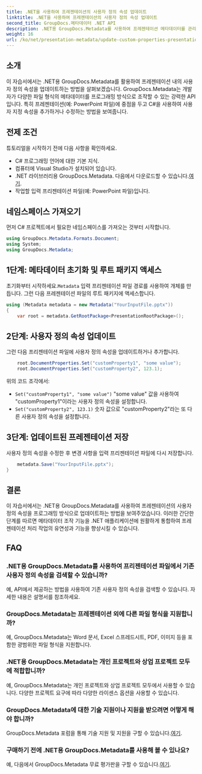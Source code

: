 ```yaml
---
title: .NET을 사용하여 프레젠테이션의 사용자 정의 속성 업데이트
linktitle: .NET을 사용하여 프레젠테이션의 사용자 정의 속성 업데이트
second_title: GroupDocs.메타데이터 .NET API
description: .NET용 GroupDocs.Metadata를 사용하여 프레젠테이션 메타데이터를 관리하는 방법을 알아보세요. PowerPoint 파일에서 사용자 정의 속성을 효율적으로 업데이트합니다.
weight: 16
url: /ko/net/presentation-metadata/update-custom-properties-presentations/
---
```

## 소개
이 자습서에서는 .NET용 GroupDocs.Metadata를 활용하여 프레젠테이션 내의 사용자 정의 속성을 업데이트하는 방법을 살펴보겠습니다. GroupDocs.Metadata는 개발자가 다양한 파일 형식의 메타데이터를 프로그래밍 방식으로 조작할 수 있는 강력한 API입니다. 특히 프레젠테이션(예: PowerPoint 파일)에 중점을 두고 C#을 사용하여 사용자 지정 속성을 추가하거나 수정하는 방법을 보여줍니다.
## 전제 조건
튜토리얼을 시작하기 전에 다음 사항을 확인하세요.
- C# 프로그래밍 언어에 대한 기본 지식.
- 컴퓨터에 Visual Studio가 설치되어 있습니다.
-  .NET 라이브러리용 GroupDocs.Metadata. 다음에서 다운로드할 수 있습니다.[여기](https://releases.groupdocs.com/metadata/net/).
- 작업할 입력 프리젠테이션 파일(예: PowerPoint 파일)입니다.

## 네임스페이스 가져오기
먼저 C# 프로젝트에서 필요한 네임스페이스를 가져오는 것부터 시작합니다.
```csharp
using GroupDocs.Metadata.Formats.Document;
using System;
using GroupDocs.Metadata;
```
## 1단계: 메타데이터 초기화 및 루트 패키지 액세스
 초기화부터 시작하세요.`Metadata` 입력 프리젠테이션 파일 경로를 사용하여 개체를 만듭니다. 그런 다음 프레젠테이션 파일의 루트 패키지에 액세스합니다.
```csharp
using (Metadata metadata = new Metadata("YourInputFile.pptx"))
{
    var root = metadata.GetRootPackage<PresentationRootPackage>();
```
## 2단계: 사용자 정의 속성 업데이트
그런 다음 프리젠테이션 파일에 사용자 정의 속성을 업데이트하거나 추가합니다.
```csharp
    root.DocumentProperties.Set("customProperty1", "some value");
    root.DocumentProperties.Set("customProperty2", 123.1);
```
위의 코드 조각에서:
- `Set("customProperty1", "some value")` "some value" 값을 사용하여 "customProperty1"이라는 사용자 정의 속성을 설정합니다.
- `Set("customProperty2", 123.1)` 숫자 값으로 "customProperty2"라는 또 다른 사용자 정의 속성을 설정합니다.
## 3단계: 업데이트된 프레젠테이션 저장
사용자 정의 속성을 수정한 후 변경 사항을 입력 프리젠테이션 파일에 다시 저장합니다.
```csharp
    metadata.Save("YourInputFile.pptx");
}
```

## 결론
이 자습서에서는 .NET용 GroupDocs.Metadata를 사용하여 프레젠테이션의 사용자 정의 속성을 프로그래밍 방식으로 업데이트하는 방법을 보여주었습니다. 이러한 간단한 단계를 따르면 메타데이터 조작 기능을 .NET 애플리케이션에 원활하게 통합하여 프레젠테이션 처리 작업의 유연성과 기능을 향상시킬 수 있습니다.

## FAQ
### .NET용 GroupDocs.Metadata를 사용하여 프리젠테이션 파일에서 기존 사용자 정의 속성을 검색할 수 있습니까?
예, API에서 제공하는 방법을 사용하여 기존 사용자 정의 속성을 검색할 수 있습니다. 자세한 내용은 설명서를 참조하세요.
### GroupDocs.Metadata는 프레젠테이션 외에 다른 파일 형식을 지원합니까?
예, GroupDocs.Metadata는 Word 문서, Excel 스프레드시트, PDF, 이미지 등을 포함한 광범위한 파일 형식을 지원합니다.
### .NET용 GroupDocs.Metadata는 개인 프로젝트와 상업 프로젝트 모두에 적합합니까?
예, GroupDocs.Metadata는 개인 프로젝트와 상업 프로젝트 모두에서 사용할 수 있습니다. 다양한 프로젝트 요구에 따라 다양한 라이센스 옵션을 사용할 수 있습니다.
### GroupDocs.Metadata에 대한 기술 지원이나 지원을 받으려면 어떻게 해야 합니까?
 GroupDocs.Metadata 포럼을 통해 기술 지원 및 지원을 구할 수 있습니다.[여기](https://forum.groupdocs.com/c/metadata/14).
### 구매하기 전에 .NET용 GroupDocs.Metadata를 사용해 볼 수 있나요?
 예, 다음에서 GroupDocs.Metadata 무료 평가판을 구할 수 있습니다.[여기](https://releases.groupdocs.com/).